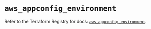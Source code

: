 # `aws_appconfig_environment`

Refer to the Terraform Registry for docs: [`aws_appconfig_environment`](https://registry.terraform.io/providers/hashicorp/aws/4.67.0/docs/resources/appconfig_environment).
